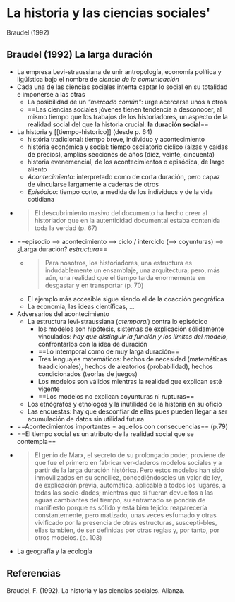 # La historia y las ciencias sociales'
Braudel (1992)

## Braudel (1992) La larga duración

- La empresa Levi-straussiana de unir antropología, economía política y ligüística bajo el nombre de *ciencia de la comunicación*
- Cada una de las ciencias sociales intenta captar lo social en su totalidad e imponerse a las otras
    - La posibilidad de un *"mercado común"*: urge acercarse unos a otros
    - ==Las ciencias sociales jóvenes tienen tendencia a desconocer, al mismo tiempo que los trabajos de los historiadores, un aspecto de la realidad social del que la historia crucial: **la duración social**==
- La historia y [[tiempo-historico]] (desde p. 64)
    - história tradicional: tiempo breve, individuo y acontecimiento
    - história económica y social: tiempo oscilatorio cíclico (alzas y caídas de precios), amplias secciones de años (diez, veinte, cincuenta)
    - historia evenemencial, de los acontecimientos o episódica, de largo aliento
    - *Acontecimiento*: interpretado como de corta duración, pero capaz de vincularse largamente a cadenas de otros
    - *Episódico*: tiempo corto, a medida de los individuos y de la vida cotidiana
- > El descubrimiento masivo del documento ha hecho creer al historiador que en la autenticidad documental estaba contenida toda la verdad (p. 67)
- ==episodio --> acontecimiento --> ciclo / interciclo (--> coyunturas) --> ¿Larga duración? *estructura*==
    - > Para nosotros, los historiadores, una estructura es indudablemente un ensamblaje, una arquitectura; pero, más aún, una realidad que el tiempo tarda enormemente en desgastar y en transportar (p. 70)
    - El ejemplo más accesible sigue siendo el de la coacción geográfica
    - La economía, las ideas científicas, ...
- Adversarios del acontecimiento
    - La estructura levi-straussiana (*atemporal*) contra lo episódico
        - los modelos son hipótesis, sistemas de explicación sólidamente vinculados: *hay que distinguir la función y los límites del modelo*, confrontarlos con la idea de duración
        - ==Lo intemporal como de muy larga duración==
        - Tres lenguajes matemáticos: hechos de necesidad (matemáticas traadicionales), hechos de aleatorios (probabilidad), hechos condicionados (teorías de juegos)
        - Los modelos son válidos mientras la realidad que explican esté vigente
        - ==Los modelos no explican coyunturas ni rupturas==
    - Los etnógrafos y etnólogos y la inutilidad de la historia en su oficio
    - Las encuestas: hay que desconfiar de ellas pues pueden llegar a ser acumulación de datos sin utilidad futura
- ==Acontecimientos importantes = aquellos con consecuencias== (p.79)
- ==El tiempo social es un atributo de la realidad social que se contempla==
- > El genio de Marx, el secreto de su prolongado poder, proviene de que fue el primero en fabricar ver-daderos modelos sociales y a partir de la larga duración histórica. Pero estos modelos han sido inmovilizados en su sencillez, concediéndoseles un valor de ley, de explicación previa, automática, aplicable a todos los lugares, a todas las socie-dades; mientras que si fueran devueltos a las aguas cambiantes del tiempo, su entramado se pondría de manifiesto porque es sólido y está bien tejido: reaparecería constantemente, pero matizado, unas veces esfumado y otras vivificado por la presencia de otras estructuras, suscepti-bles, ellas también, de ser definidas por otras reglas y, por tanto, por otros modelos. (p. 103)
- La geografía y la ecología

## Referencias

Braudel, F. (1992). La historia y las ciencias sociales. Alianza.
